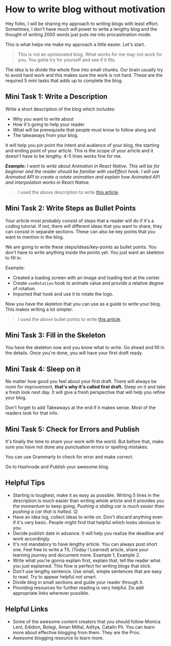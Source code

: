 # How to write blog without motivation

Hey folks, I will be sharing my approach to writing blogs with least effort. Sometimes, I don't have much will power to write a lengthy blog and the thought of writing 2000 words just puts me into procastination mode.

This is what helps me make my approach a little easier. Let's start.

> This is not an opinionated blog. What works for me may not work for you. You gotta try for yourself and see if it fits.

The idea is to divide the whole flow into small chunks. Our brain usually try to avoid hard work and this makes sure the work is not hard. These are the required 5 mini tasks that adds up to complete the blog.

## Mini Task 1: Write a Description

Write a short description of the blog which includes:

- Why you want to write about
- How it's going to help your reader
- What will be prerequisite that people must know to follow along and
- The takeaways from your blog.

It will help you pin point the intent and audience of your blog, the starting and ending point of your article. This is the scope of your article and it doesn't have to be lengthy. 4-5 lines works fine for me.

***Example:** I want to write about Animation in React Native. This will be for beginner and the reader should be familiar with useEffect hook. I will use Animated API to create a rotate animation and explain how Animated API and interpolation works in React Native.*

> I used the above description to write [this article](https://example.com).

## Mini Task 2: Write Steps as Bullet Points

Your article most probably consist of steps that a reader will do if it's a coding tutorial. If not, there will different ideas that you want to share, they can consist in separate sections. These can also be key points that you want to mention in the blog.

We are going to write these steps/ideas/key-points as bullet points. You don't have to write anything inside the points yet. You just want an skeleton to fill in.

Example:

- Created a loading screen with an image and loading text at the center.
- Create `useRotation` hook to animate value and provide a relative degree of rotation.
- Imported that hook and use it to rotate the logo.

Now you have the skeleton that you can use as a guide to write your blog. This makes writing a lot simpler.

> I used the above bullet points to write [this article](https://example.com).

## Mini Task 3: Fill in the Skeleton

You have the skeleton now and you know what to write. Go ahead and fill in the details. Once you're done, you will have your first draft ready.

## Mini Task 4: Sleep on it

No matter how good you feel about your first draft. There will always be room for improvement, **that's why it's called first draft.** Sleep on it and take a fresh look next day. It will give a fresh perspective that will help you refine your blog.

Don't forget to add Takeaways at the end if it makes sense. Most of the readers look for that info.

## Mini Task 5: Check for Errors and Publish

It's finally the time to share your work with the world. But before that, make sure you have not done any punctuation errors or spelling mistakes.

You can use Grammarly to check for error and make correct.

Go to Hashnode and Publish your awesome blog.

## Helpful Tips

- Starting is toughest, make it as easy as possible. Writing 5 lines in the description is much easier than writing whole article and it provides you the momentum to keep going. *Pushing a sliding car is much easier than pushing a car that is halted.* 😉
- Have an idea log, collect ideas to write on. Don't discard anything even if it's very basic. People might find that helpful which looks obvious to you.
- Decide publish date in advance. It will help you realize the deadline and work accordingly.
- It's not mandatory to have lengthy article. You can always post short one. Feel free to write a TIL (Today I Learned) article, share your learning journey and document more. Example 1, Example 2.
- Write what you're gonna explain first, explain that, tell the reader what you just explained. This flow is perfect for writing blogs that stick.
- Don't use lengthy sentence. Use small, simple sentences that are easy to read. Try to appear helpful not smart.
- Divide blog in small sections and guide your reader through it.
- Providing resources for further reading is very helpful. Do add appropriate links wherever possible.

## Helpful Links

- Some of the awesome content creators that you should follow Monica Lent, Edidion, Bolagi, Aman Mittal, Aditya, Catalin Pit. You can learn more about effective blogging from them. They are the Pros.
- Awesome blogging resource to learn more.